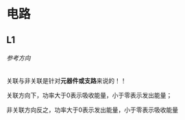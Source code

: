 # 电路

## L1

###### 参考方向

关联与非关联是针对**元器件或支路**来说的！！

关联方向下，功率大于0表示吸收能量，小于零表示发出能量；

非关联方向反之，功率大于0表示发出能量，小于零表示吸收能量